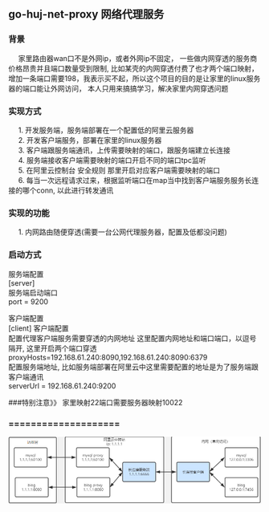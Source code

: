 ## go-huj-net-proxy 网络代理服务
### 背景
&nbsp;&nbsp;&nbsp;&nbsp; 家里路由器wan口不是外网ip，或者外网ip不固定，
一些做内网穿透的服务商价格昂贵并且端口数量受到限制, 比如某壳的内网穿透付费了也才两个端口映射，
增加一条端口需要198，我表示买不起，所以这个项目的目的是让家里的linux服务器的端口能让外网访问，
本人只用来搞搞学习，解决家里内网穿透问题    

### 实现方式
&nbsp;&nbsp;&nbsp;&nbsp; 1. 开发服务端，服务端部署在一个配置低的阿里云服务器        
&nbsp;&nbsp;&nbsp;&nbsp; 2. 开发客户端服务，部署在家里的linux服务器      
&nbsp;&nbsp;&nbsp;&nbsp; 3. 客户端跟服务端通讯，上传需要映射的端口，跟服务端建立长连接       
&nbsp;&nbsp;&nbsp;&nbsp; 4. 服务端接收客户端需要映射的端口开启不同的端口tpc监听     
&nbsp;&nbsp;&nbsp;&nbsp; 5. 在阿里云控制台 安全规则 那里开启对应客户端需要映射的端口   
&nbsp;&nbsp;&nbsp;&nbsp; 6. 每当一次远程请求过来，根据监听端口在map当中找到客户端服务服务长连接的哪个conn, 以此进行转发通讯

### 实现的功能    
&nbsp;&nbsp;&nbsp;&nbsp; 1. 内网路由随便穿透(需要一台公网代理服务器，配置及低都没问题)               

### 启动方式    
服务端配置   
[server]   
服务端启动端口          
port = 9200
    
客户端配置    
[client]    客户端配置       
配置代理客户端服务需要穿透的内网地址  这里配置内网地址和端口端口，以逗号隔开, 这里开启两个端口穿透      
proxyHosts=192.168.61.240:8090,192.168.61.240:8090:6379        
配置服务端地址, 比如服务端部署在阿里云中这里需要配置的地址是为了服务端跟客户端通讯                
serverUrl = 192.168.61.240:9200     
    
###特别注意》》 家里映射22端口需要服务器映射10022

### ====================
![Image text](proxy.png)


